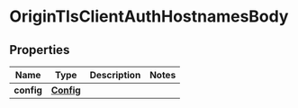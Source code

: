 # OriginTlsClientAuthHostnamesBody

## Properties
Name | Type | Description | Notes
------------ | ------------- | ------------- | -------------
**config** | [**Config**](Config.md) |  | 
